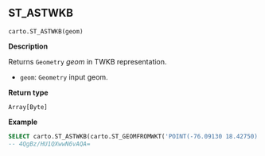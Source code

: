 ## ST_ASTWKB

```sql:signature
carto.ST_ASTWKB(geom)
```

**Description**

Returns `Geometry` _geom_ in TWKB representation.

* `geom`: `Geometry` input geom.

**Return type**

`Array[Byte]`

**Example**

```sql
SELECT carto.ST_ASTWKB(carto.ST_GEOMFROMWKT('POINT(-76.09130 18.42750)'));
-- 4QgBz/HU1QXwwN6vAQA=
```
